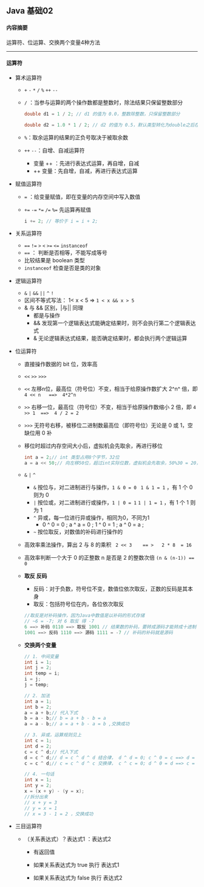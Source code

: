 ## Java 基础02

#### 内容摘要

运算符、位运算、交换两个变量4种方法

---

#### 运算符

* 算术运算符

  * `+` `-` `*` `/` `%` `++` `--`

  * `/` ：当参与运算的两个操作数都是整数时，除法结果只保留整数部分

    ```java
    double d1 = 1 / 2; // d1 的值为 0.0，整数除整数，只保留整数部分

    double d2 = 1.0 * 1 / 2; // d2 的值为 0.5，默认类型转化为double之后在运算
    ```

  * `%`：取余运算的结果的正负号取决于被取余数

  * `++` `--`：自增、自减运算符

    * 变量 ++ ：先进行表达式运算，再自增，自减
    * ++ 变量：先自增，自减，再进行表达式运算

* 赋值运算符

  * `=` ：给变量赋值，即在变量的内存空间中写入数值

  * `+=` `-=` `*=` `/=` `%=` 先运算再赋值

    ```Java
    i += 2; // 等价于 i = i + 2;
    ```

* 关系运算符

  * `==` `!=` `>` `<` `>=` `<=` `instanceof`
  * `==` ： 判断是否相等，不能写成等号
  * 比较结果是 boolean 类型
  * `instanceof` 检查是否是类的对象

* 逻辑运算符

  * `&` `|` `&&` `||` `^` `!`
  * 区间不等式写法： 1< x < 5    =>   `1 < x && x > 5`
  * & 与 && 区别，|与||  同理
    * 都是与操作
    * && 发现第一个逻辑表达式能确定结果时，则不会执行第二个逻辑表达式
    * & 无论逻辑表达式结果，能否确定结果时，都会执行两个逻辑运算

* 位运算符

  * 直接操作数据的 bit 位，效率高

  * `<<` `>>` `>>>` 

  * `<<` 左移n位，最高位（符号位）不变，相当于给原操作数扩大 2^n^ 倍，即 `4 << n   ==>  4*2^n`

  * `>>` 右移一位，最高位（符号位）不变，相当于给原操作数缩小 2 倍，即 `4 >> 1  ==>  4 / 2 = 2`

  * `>>>` 无符号右移，被移位二进制数最高位（即符号位）无论是 0 或 1，空缺位用 0 补

  * 移位时超过内存空间大小后，虚拟机会先取余，再进行移位

    ```Java
    int a = 2;// int 类型占用8个字节，32位
    a = a << 50;// 向左移50位，超过int实际位数，虚拟机会先取余，50%30 = 20，即向左移20位
    ```

  * `&` `|` `^` 

    * `&` 按位与，对二进制进行与操作，`1 & 0 = 0 `  `1 & 1 = 1` ，有 1 个 0 则为 0
    * `|` 按位或，对二进制进行或操作，`1 | 0 = 1`  `1 | 1 = 1` ，有 1 个 1 则为 1
    * `^` 异或，每一位进行异或操作，相同为0，不同为1
      * 0 ^ 0 = 0 ; a ^ a = 0 ; 1 ^ 0 = 1 ; a ^ 0 = a ;
    * `~` 按位取反，对数值的补码进行操作的

  * 高效率乘法操作，算出 2 与 8 的乘积 ` 2 << 3    == >   2 * 8  = 16`

  * 高效率判断一个大于 0 的正整数 n 是否是 2 的整数次倍 `(n & (n-1)) == 0 `

  * **取反 反码**

    * 反码：对于负数，符号位不变，数值位依次取反，正数的反码是其本身
    * 取反：包括符号位在内，各位依次取反

    ```Java
    //取反是对补码操作，因为Java中数值是以补码的形式存储
    // ~6 = -7; 对 6 取反 得 -7
    6 ==> 补码 0110 ==> 取反 1001 // 结果数的补码，要转成源码才能转成十进制
    1001 ==> 反码 1110 ==> 源码 1111 = -7 // 补码的补码就是源码
    ```

  * **交换两个变量**

    ```Java
    // 1. 中间变量
    int i = 1;
    int j = 2;
    int temp = i;
    i = j;
    j = temp;

    // 2. 加法
    int a = 1;
    int b = 2;
    a = a + b;// 代入下式
    b = a - b;// b = a + b - b = a
    a = a - b;// a = a + b - a = b ,交换成功

    // 3. 异或，运算规则见上
    int c = 1;
    int d = 2;
    c = c ^ d;// 代入下式
    d = c ^ d;// d = c ^ d ^ d 结合律， d ^ d = 0; c ^ 0 = c ==> d = c
    c = c ^ d;// c = c ^ d ^ c 交换律， c ^ c = 0; d ^ 0 = d ==> c = d

    // 4. 一句话
    int x = 1;
    int y = 2;
    x = (x + y) - (y = x);
    //拆分出来
    // x + y = 3
    // y = x = 1
    // x = 3 - 1 = 2 ，交换成功
    ```

* 三目运算符

  * （关系表达式）？表达式1 ：表达式2

    * 有返回值

    * 如果关系表达式为 true 执行 表达式1

    * 如果关系表达式为 false 执行 表达式2

      ​